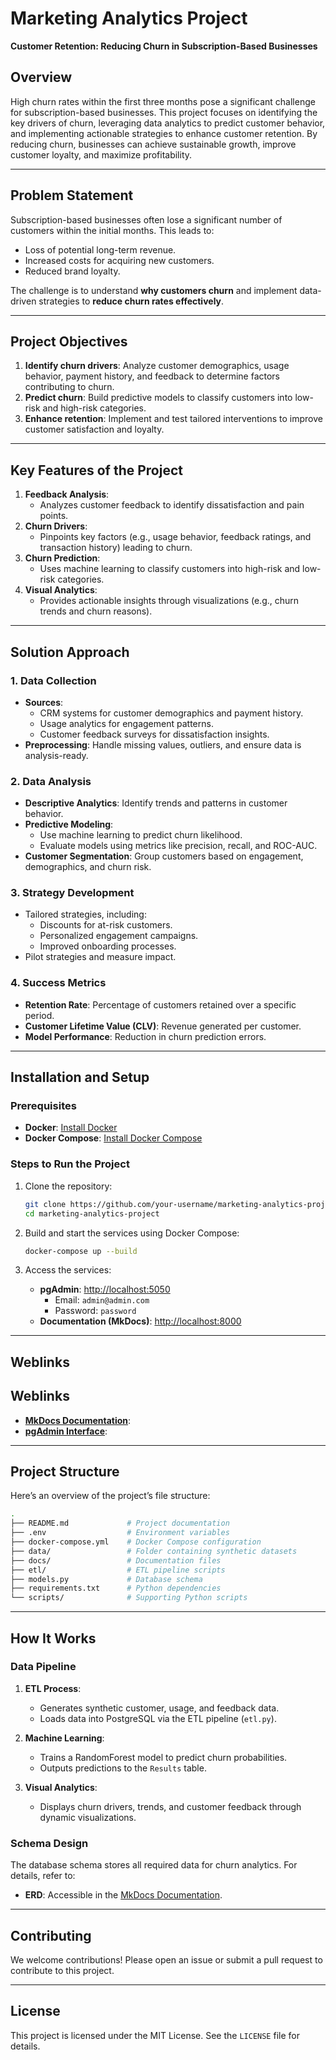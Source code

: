 # Marketing Analytics Project
**Customer Retention: Reducing Churn in Subscription-Based Businesses**

## Overview
High churn rates within the first three months pose a significant challenge for subscription-based businesses. This project focuses on identifying the key drivers of churn, leveraging data analytics to predict customer behavior, and implementing actionable strategies to enhance customer retention. By reducing churn, businesses can achieve sustainable growth, improve customer loyalty, and maximize profitability.

---

## Problem Statement
Subscription-based businesses often lose a significant number of customers within the initial months. This leads to:
- Loss of potential long-term revenue.
- Increased costs for acquiring new customers.
- Reduced brand loyalty.

The challenge is to understand **why customers churn** and implement data-driven strategies to **reduce churn rates effectively**.

---

## Project Objectives
1. **Identify churn drivers**: Analyze customer demographics, usage behavior, payment history, and feedback to determine factors contributing to churn.
2. **Predict churn**: Build predictive models to classify customers into low-risk and high-risk categories.
3. **Enhance retention**: Implement and test tailored interventions to improve customer satisfaction and loyalty.

---

## Key Features of the Project
1. **Feedback Analysis**:
   - Analyzes customer feedback to identify dissatisfaction and pain points.
2. **Churn Drivers**:
   - Pinpoints key factors (e.g., usage behavior, feedback ratings, and transaction history) leading to churn.
3. **Churn Prediction**:
   - Uses machine learning to classify customers into high-risk and low-risk categories.
4. **Visual Analytics**:
   - Provides actionable insights through visualizations (e.g., churn trends and churn reasons).

---

## Solution Approach

### 1. Data Collection
- **Sources**:
  - CRM systems for customer demographics and payment history.
  - Usage analytics for engagement patterns.
  - Customer feedback surveys for dissatisfaction insights.
- **Preprocessing**: Handle missing values, outliers, and ensure data is analysis-ready.

### 2. Data Analysis
- **Descriptive Analytics**: Identify trends and patterns in customer behavior.
- **Predictive Modeling**:
  - Use machine learning to predict churn likelihood.
  - Evaluate models using metrics like precision, recall, and ROC-AUC.
- **Customer Segmentation**: Group customers based on engagement, demographics, and churn risk.

### 3. Strategy Development
- Tailored strategies, including:
  - Discounts for at-risk customers.
  - Personalized engagement campaigns.
  - Improved onboarding processes.
- Pilot strategies and measure impact.

### 4. Success Metrics
- **Retention Rate**: Percentage of customers retained over a specific period.
- **Customer Lifetime Value (CLV)**: Revenue generated per customer.
- **Model Performance**: Reduction in churn prediction errors.

---

## Installation and Setup

### Prerequisites
- **Docker**: [Install Docker](https://docs.docker.com/get-docker/)
- **Docker Compose**: [Install Docker Compose](https://docs.docker.com/compose/install/)

### Steps to Run the Project

1. Clone the repository:
   ```bash
   git clone https://github.com/your-username/marketing-analytics-project.git
   cd marketing-analytics-project
   ```

2. Build and start the services using Docker Compose:
   ```bash
   docker-compose up --build
   ```

3. Access the services:
   - **pgAdmin**: [http://localhost:5050](http://localhost:5050)
     - Email: `admin@admin.com`
     - Password: `password`
   - **Documentation (MkDocs)**: [http://localhost:8000](http://localhost:8000)

---

## Weblinks

## Weblinks

- **[MkDocs Documentation](https://mineh7.github.io/Marketing-Analytics-Project/)**:
- **[pgAdmin Interface](http://localhost:5050)**: 


---

## Project Structure

Here’s an overview of the project’s file structure:

```bash
.
├── README.md             # Project documentation
├── .env                  # Environment variables
├── docker-compose.yml    # Docker Compose configuration
├── data/                 # Folder containing synthetic datasets
├── docs/                 # Documentation files
├── etl/                  # ETL pipeline scripts
├── models.py             # Database schema
├── requirements.txt      # Python dependencies
└── scripts/              # Supporting Python scripts
```

---

## How It Works

### Data Pipeline
1. **ETL Process**:
   - Generates synthetic customer, usage, and feedback data.
   - Loads data into PostgreSQL via the ETL pipeline (`etl.py`).

2. **Machine Learning**:
   - Trains a RandomForest model to predict churn probabilities.
   - Outputs predictions to the `Results` table.

3. **Visual Analytics**:
   - Displays churn drivers, trends, and customer feedback through dynamic visualizations.

### Schema Design
The database schema stores all required data for churn analytics. For details, refer to:
- **ERD**: Accessible in the [MkDocs Documentation](http://localhost:8000).

---

## Contributing

We welcome contributions! Please open an issue or submit a pull request to contribute to this project.

---

## License

This project is licensed under the MIT License. See the `LICENSE` file for details.
